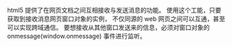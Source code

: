 html5  提供了在网页文档之间互相接收与发送消息的功能。
使用这个工能，只要获取到接收消息网页窗口对象的实例， 不仅同源的 web 网页之间可以互通，甚至可以实现跨域通信。 要想接收从其他窗口发送来的信息，必须对窗口对象的 onmessage(window.onmessage) 事件进行监听。
